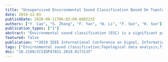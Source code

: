 ```yaml
---
title: "Unsupervised Environmental Sound Classification Based On Topological Persistence"
date: 2019-12-01
publishDate: 2020-09-11T06:03:09.680223Z
authors: ["Y. Cao", "S. Zhang", "F. Yan", "W. Li", "F. Sun", "H. Sun"]
publication_types: ["1"]
abstract: "Environmental sound classification (ESC) is a significant problem in signal processing and machine learning. In this paper, a novel unsupervised learning approach is proposed using topological data analysis. Each sound signal is transformed into a point cloud by time-delay embedding. The persistence diagrams are obtained after computing the persistent homology of Vietoris-Rips filtrations. The sound signals are assigned to different classes using kmeans algorithm based on the bottleneck distance matrix of persistence diagrams."
featured: false
publication: "*2019 IEEE International Conference on Signal, Information and Data Processing (ICSIDP)*"
tags: ["Environmental sound classification;Topological data analysis;Time-delay embedding;Unsupervised learning"]
doi: "10.1109/ICSIDP47821.2019.9173135"
---
```


